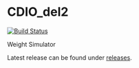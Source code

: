 # CDIO_del2

[![Build Status](https://travis-ci.org/hold12/CDIO_del2.svg?branch=develop)](https://travis-ci.org/hold12/CDIO_del2)

Weight Simulator

Latest release can be found under [releases](https://github.com/hold12/CDIO_del2/releases).
